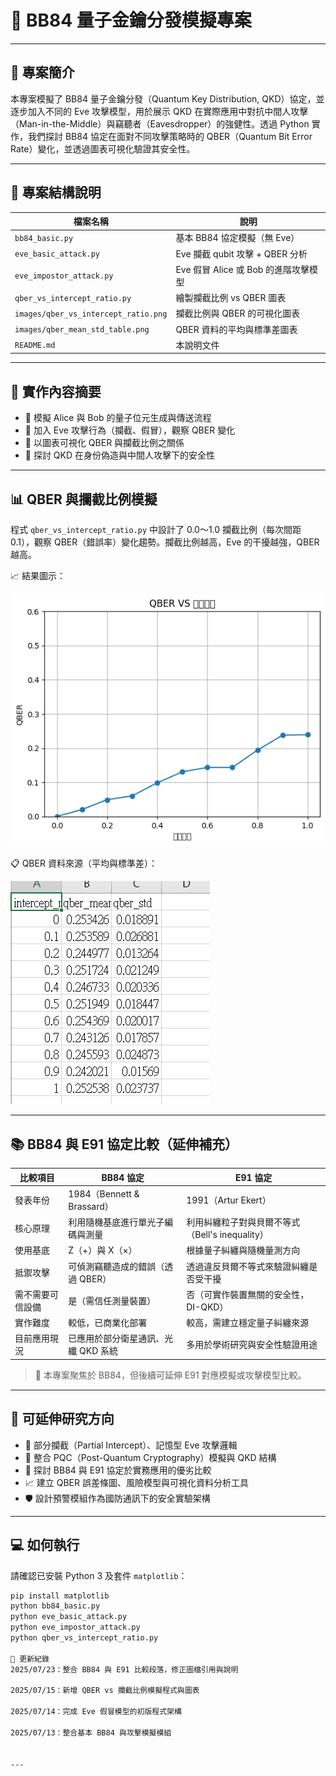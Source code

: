 # 🧪 BB84 量子金鑰分發模擬專案

---

## 📘 專案簡介

本專案模擬了 BB84 量子金鑰分發（Quantum Key Distribution, QKD）協定，並逐步加入不同的 Eve 攻擊模型，用於展示 QKD 在實際應用中對抗中間人攻擊（Man-in-the-Middle）與竊聽者（Eavesdropper）的強健性。透過 Python 實作，我們探討 BB84 協定在面對不同攻擊策略時的 QBER（Quantum Bit Error Rate）變化，並透過圖表可視化驗證其安全性。

---

## 📁 專案結構說明

| 檔案名稱 | 說明 |
|----------|------|
| `bb84_basic.py` | 基本 BB84 協定模擬（無 Eve） |
| `eve_basic_attack.py` | Eve 攔截 qubit 攻擊 + QBER 分析 |
| `eve_impostor_attack.py` | Eve 假冒 Alice 或 Bob 的進階攻擊模型 |
| `qber_vs_intercept_ratio.py` | 繪製攔截比例 vs QBER 圖表 |
| `images/qber_vs_intercept_ratio.png` | 攔截比例與 QBER 的可視化圖表 |
| `images/qber_mean_std_table.png` | QBER 資料的平均與標準差圖表 |
| `README.md` | 本說明文件 |

---

## 🧠 實作內容摘要

- 🔹 模擬 Alice 與 Bob 的量子位元生成與傳送流程  
- 🔹 加入 Eve 攻擊行為（攔截、假冒），觀察 QBER 變化  
- 🔹 以圖表可視化 QBER 與攔截比例之關係  
- 🔹 探討 QKD 在身份偽造與中間人攻擊下的安全性

---

## 📊 QBER 與攔截比例模擬

程式 `qber_vs_intercept_ratio.py` 中設計了 0.0～1.0 攔截比例（每次間距 0.1），觀察 QBER（錯誤率）變化趨勢。攔截比例越高，Eve 的干擾越強，QBER 越高。

📈 結果圖示：

![QBER 圖](images/qber_vs_intercept_ratio.png)

📋 QBER 資料來源（平均與標準差）：

![QBER 數據表](images/qber_mean_std_table.png)

---

## 📚 BB84 與 E91 協定比較（延伸補充）

| 比較項目         | BB84 協定                                      | E91 協定                                           |
|------------------|-----------------------------------------------|----------------------------------------------------|
| 發表年份         | 1984（Bennett & Brassard）                   | 1991（Artur Ekert）                                |
| 核心原理         | 利用隨機基底進行單光子編碼與測量              | 利用糾纏粒子對與貝爾不等式（Bell's inequality）     |
| 使用基底         | Z（+）與 X（×）                                | 根據量子糾纏與隨機量測方向                         |
| 抵禦攻擊         | 可偵測竊聽造成的錯誤（透過 QBER）             | 透過違反貝爾不等式來驗證糾纏是否受干擾              |
| 需不需要可信設備 | 是（需信任測量裝置）                          | 否（可實作裝置無關的安全性，DI-QKD）               |
| 實作難度         | 較低，已商業化部署                             | 較高，需建立穩定量子糾纏來源                        |
| 目前應用現況     | 已應用於部分衛星通訊、光纖 QKD 系統           | 多用於學術研究與安全性驗證用途                     |

> 📌 本專案聚焦於 BB84，但後續可延伸 E91 對應模擬或攻擊模型比較。

---

## 🚀 可延伸研究方向

- 🧪 部分攔截（Partial Intercept）、記憶型 Eve 攻擊邏輯
- 🔐 整合 PQC（Post-Quantum Cryptography）模擬與 QKD 結構
- 🔄 探討 BB84 與 E91 協定於實務應用的優劣比較
- 📈 建立 QBER 誤差條圖、風險模型與可視化資料分析工具
- 🛡️ 設計預警模組作為國防通訊下的安全實驗架構

---

## 💻 如何執行

請確認已安裝 Python 3 及套件 `matplotlib`：

```bash
pip install matplotlib
python bb84_basic.py
python eve_basic_attack.py
python eve_impostor_attack.py
python qber_vs_intercept_ratio.py

📅 更新紀錄
2025/07/23：整合 BB84 與 E91 比較段落，修正圖檔引用與說明

2025/07/15：新增 QBER vs 攔截比例模擬程式與圖表

2025/07/14：完成 Eve 假冒模型的初版程式架構

2025/07/13：整合基本 BB84 與攻擊模擬模組


---
